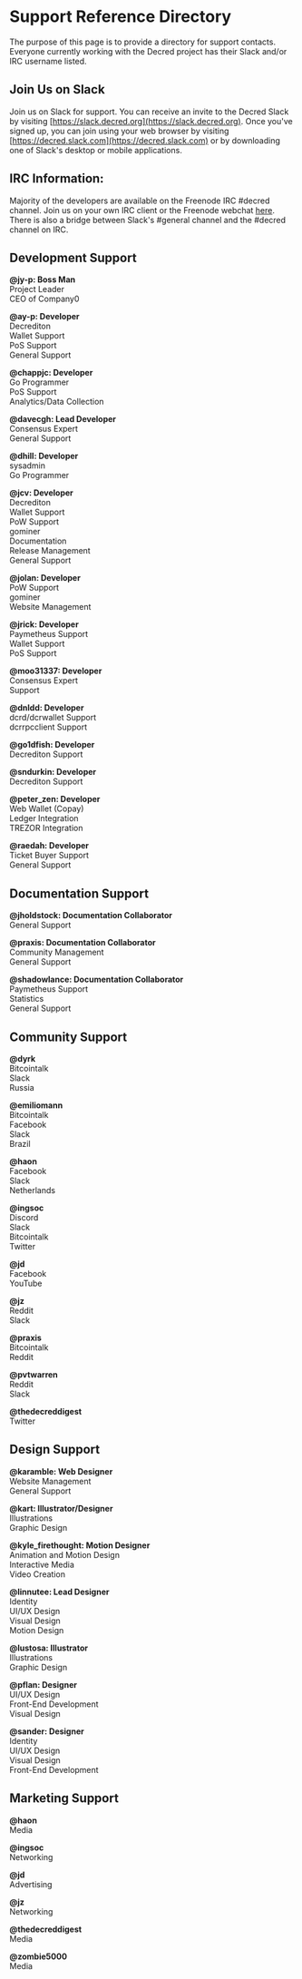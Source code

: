 # **Support Reference Directory**

The purpose of this page is to provide a directory for support contacts. Everyone currently working with the Decred project has their Slack and/or IRC username listed.

## Join Us on Slack

Join us on Slack for support. You can receive an invite to the Decred Slack by visiting [https://slack.decred.org](https://slack.decred.org). Once you've signed up, you can join using your web browser by visiting [https://decred.slack.com](https://decred.slack.com) or by downloading one of Slack's desktop or mobile applications.

## IRC Information:

Majority of the developers are available on the Freenode IRC #decred channel. Join us on your own IRC client or the Freenode webchat [here](https://webchat.freenode.net/?channels=decred&uio=d4). There is also a bridge between Slack's #general channel and the #decred channel on IRC.

## Development Support

**@jy-p: Boss Man** <br />
Project Leader <br />
CEO of Company0

**@ay-p: Developer** <br />
Decrediton<br />
Wallet Support<br />
PoS Support<br />
General Support  

**@chappjc: Developer** <br />
Go Programmer<br />
PoS Support<br />
Analytics/Data Collection

**@davecgh: Lead Developer** <br />
Consensus Expert<br />
General Support

**@dhill: Developer** <br />
sysadmin<br />
Go Programmer 

**@jcv: Developer** <br />
Decrediton<br />
Wallet Support<br />
PoW Support<br />
gominer<br />
Documentation<br />
Release Management<br />
General Support

**@jolan: Developer** <br />
PoW Support<br />
gominer<br /> 
Website Management

**@jrick: Developer** <br />
Paymetheus Support<br />
Wallet Support<br /> 
PoS Support

**@moo31337: Developer** <br />
Consensus Expert<br />
Support

**@dnldd: Developer** <br />
dcrd/dcrwallet Support<br />
dcrrpcclient Support

**@go1dfish: Developer** <br />
Decrediton Support

**@sndurkin: Developer** <br />
Decrediton Support

**@peter_zen: Developer** <br />
Web Wallet (Copay) <br />
Ledger Integration <br />
TREZOR Integration

**@raedah: Developer** <br />
Ticket Buyer Support<br />
General Support

## Documentation Support

**@jholdstock: Documentation Collaborator** <br />
General Support

**@praxis: Documentation Collaborator** <br />
Community Management<br />
General Support

**@shadowlance: Documentation Collaborator** <br />
Paymetheus Support<br />
Statistics<br />
General Support

## Community Support

**@dyrk**<br />
Bitcointalk<br />
Slack<br />
Russia

**@emiliomann**<br />
Bitcointalk<br />
Facebook<br />
Slack<br />
Brazil

**@haon**<br />
Facebook<br />
Slack<br />
Netherlands

**@ingsoc**<br />
Discord<br />
Slack<br />
Bitcointalk<br />
Twitter

**@jd**<br />
Facebook<br />
YouTube

**@jz**<br />
Reddit<br />
Slack

**@praxis**<br />
Bitcointalk<br />
Reddit

**@pvtwarren**<br />
Reddit<br />
Slack

**@thedecreddigest**<br />
Twitter

## Design Support

**@karamble: Web Designer** <br />
Website Management<br />
General Support 

**@kart: Illustrator/Designer** <br />
Illustrations <br />
Graphic Design

**@kyle_firethought: Motion Designer** <br />
Animation and Motion Design <br />
Interactive Media <br />
Video Creation

**@linnutee: Lead Designer** <br />
Identity<br />
UI/UX Design<br />
Visual Design<br />
Motion Design

**@lustosa: Illustrator** <br />
Illustrations <br />
Graphic Design

**@pflan: Designer** <br />
UI/UX Design<br />
Front-End Development<br />
Visual Design

**@sander: Designer** <br />
Identity<br />
UI/UX Design<br />
Visual Design<br />
Front-End Development

## Marketing Support

**@haon**<br />
Media

**@ingsoc**<br />
Networking

**@jd**<br />
Advertising

**@jz**<br />
Networking

**@thedecreddigest**<br />
Media

**@zombie5000**<br />
Media

